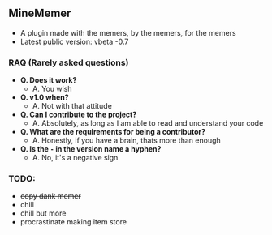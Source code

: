 ## MineMemer
- A plugin made with the memers, by the memers, for the memers
- Latest public version: vbeta -0.7

### RAQ (Rarely asked questions)
- **Q. Does it work?**
  - A. You wish
- **Q. v1.0 when?**
  - A. Not with that attitude
- **Q. Can I contribute to the project?**
  - A. Absolutely, as long as I am able to read and understand your code
- **Q. What are the requirements for being a contributor?**
  - A. Honestly, if you have a brain, thats more than enough
- **Q. Is the `-` in the version name a hyphen?**
  - A. No, it's a negative sign

### TODO:
- ~~copy dank memer~~
- chill
- chill but more
- procrastinate making item store